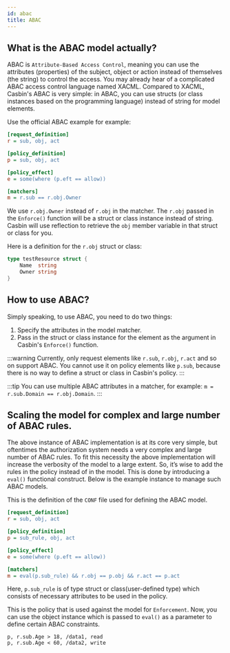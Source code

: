 ```yaml
---
id: abac
title: ABAC
---
```


## What is the ABAC model actually?

ABAC is ``Attribute-Based Access Control``, meaning you can use the attributes (properties) of the subject, object or action instead of themselves (the string) to control the access. You may already hear of a complicated ABAC access control language named XACML. Compared to XACML, Casbin's ABAC is very simple: in ABAC, you can use structs (or class instances based on the programming language) instead of string for model elements.

Use the official ABAC example for example:

```ini
[request_definition]
r = sub, obj, act

[policy_definition]
p = sub, obj, act

[policy_effect]
e = some(where (p.eft == allow))

[matchers]
m = r.sub == r.obj.Owner
```

We use ``r.obj.Owner`` instead of ``r.obj`` in the matcher. The ``r.obj`` passed in the ``Enforce()`` function will be a struct or class instance instead of string. Casbin will use reflection to retrieve the ``obj`` member variable in that struct or class for you.

Here is a definition for the ``r.obj`` struct or class:

```go
type testResource struct {
	Name  string
	Owner string
}
```

## How to use ABAC?

Simply speaking, to use ABAC, you need to do two things:

1. Specify the attributes in the model matcher.
2. Pass in the struct or class instance for the element as the argument in Casbin's ``Enforce()`` function.

:::warning
Currently, only request elements like ``r.sub``, ``r.obj``, ``r.act`` and so on support ABAC. You cannot use it on policy elements like ``p.sub``, because there is no way to define a struct or class in Casbin's policy.
:::

:::tip
You can use multiple ABAC attributes in a matcher, for example: ``m = r.sub.Domain == r.obj.Domain``.
:::

## Scaling the model for complex and large number of ABAC rules.

The above instance of ABAC implementation is at its core very simple, but oftentimes the authorization system needs a very complex and large number of ABAC rules. To fit this necessity the above implementation will increase the verbosity of the model to a large extent. So, it’s wise to add the rules in the policy instead of in the model. This is done by introducing a ``eval()`` functional construct. Below is the example instance to manage such ABAC models.

This is the definition of the ``CONF`` file used for defining the ABAC model.

```ini
[request_definition]
r = sub, obj, act

[policy_definition]
p = sub_rule, obj, act

[policy_effect]
e = some(where (p.eft == allow))

[matchers]
m = eval(p.sub_rule) && r.obj == p.obj && r.act == p.act
```

Here, ``p.sub_rule`` is of type struct or class(user-defined type) which consists of necessary attributes to be used in the policy.
 
This is the policy that is used against the model for ``Enforcement``. Now, you can use the object instance which is passed to ``eval()`` as a parameter to define certain ABAC constraints.

```
p, r.sub.Age > 18, /data1, read
p, r.sub.Age < 60, /data2, write
```